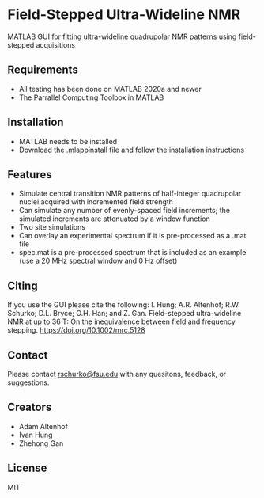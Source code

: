 # Field-Stepped Ultra-Wideline NMR

MATLAB GUI for fitting ultra-wideline quadrupolar NMR patterns using field-stepped acquisitions

## Requirements
- All testing has been done on MATLAB 2020a and newer
- The Parrallel Computing Toolbox in MATLAB

## Installation
- MATLAB needs to be installed
- Download the .mlappinstall file and follow the installation instructions

## Features
- Simulate central transition NMR patterns of half-integer quadrupolar nuclei acquired with incremented field strength
- Can simulate any number of evenly-spaced field increments; the simulated increments are attenuated by a window function 
- Two site simulations
- Can overlay an experimental spectrum if it is pre-processed as a .mat file 
- spec.mat is a pre-processed spectrum that is included as an example (use a 20 MHz spectral window and 0 Hz offset)

## Citing
If you use the GUI please cite the following:
I. Hung; A.R. Altenhof; R.W. Schurko; D.L. Bryce; O.H. Han; and Z. Gan. Field-stepped ultra-wideline NMR at up to 36 T: On the inequivalence between field and frequency stepping. 
https://doi.org/10.1002/mrc.5128

## Contact
Please contact rschurko@fsu.edu with any quesitons, feedback, or suggestions.

## Creators
- Adam Altenhof
- Ivan Hung
- Zhehong Gan

## License

MIT

[//]: # ()

   [dill]: <https://github.com/joemccann/dillinger>
